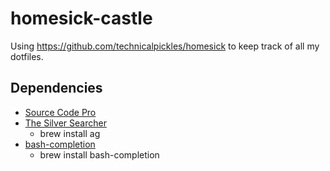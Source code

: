 homesick-castle
===============

Using https://github.com/technicalpickles/homesick to keep track of all my
dotfiles.

## Dependencies

* [Source Code Pro](http://sourceforge.net/projects/sourcecodepro.adobe/files/)
* [The Silver Searcher](https://github.com/ggreer/the_silver_searcher)
  * brew install ag
* [bash-completion](http://bash-completion.alioth.debian.org/)
  * brew install bash-completion
